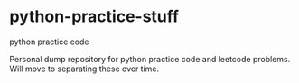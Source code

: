 # python-practice-stuff
python practice code

Personal dump repository for python practice code and leetcode problems.
Will move to separating these over time.
